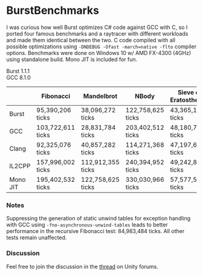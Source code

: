 # BurstBenchmarks
I was curious how well Burst optimizes C# code against GCC with C, so I ported four famous benchmarks and a raytracer with different workloads and made them identical between the two. C code compiled with all possible optimizations using `-DNDEBUG -Ofast -march=native -flto` compiler options. Benchmarks were done on Windows 10 w/ AMD FX-4300 (4GHz) using standalone build. Mono JIT is included for fun.

Burst 1.1.1<br/>
GCC 8.1.0

|          | Fibonacci         | Mandelbrot        | NBody             | Sieve of Eratosthenes | Pixar Raytracer     |
|----------|-------------------|-------------------|-------------------|-----------------------|----------------------
| Burst    | 95,390,206 ticks  | 38,096,272 ticks  | 122,758,625 ticks | 43,365,134 ticks      | 238,603,517 ticks   |
| GCC      | 103,722,611 ticks | 28,831,784 ticks  | 203,402,512 ticks | 48,180,793 ticks      | 70,737,868 ticks    |
| Clang    | 92,325,076 ticks  | 40,857,282 ticks  | 114,271,368 ticks | 47,197,651 ticks      | 88,329,427 ticks    |
| IL2CPP   | 157,996,002 ticks | 112,912,355 ticks | 240,394,952 ticks | 49,242,879 ticks      | 316,060,369 ticks   |
| Mono JIT | 195,402,532 ticks | 122,758,625 ticks | 330,030,966 ticks | 57,577,577 ticks      | 1,386,450,841 ticks |

### Notes
Suppressing the generation of static unwind tables for exception handling with GCC using `-fno-asynchronous-unwind-tables` leads to better performance in the recursive Fibonacci test: 84,983,484 ticks. All other tests remain unaffected.

### Discussion
Feel free to join the discussion in the [thread](https://forum.unity.com/threads/benchmarking-burst-against-gcc-machine-code-fibonacci-mandelbrot-nbody.715133/) on Unity forums.
